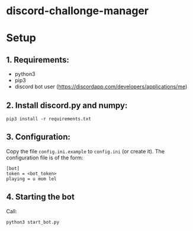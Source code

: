 # discord-challonge-manager

# Setup
## 1. Requirements: 
- python3
- pip3
- discord bot user (https://discordapp.com/developers/applications/me)

## 2. Install discord.py and numpy:
```
pip3 install -r requirements.txt
```

## 3. Configuration:
Copy the file `config.ini.example` to `config.ini` (or create it). 
The configuration file is of the form: 

```
[bot]
token = <bot_token>
playing = u mom lel
```



## 4. Starting the bot
Call:
```
python3 start_bot.py
```
